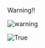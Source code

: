 Warning!!

![warning](https://user-images.githubusercontent.com/92601048/171202260-c2bb7c73-a084-4bd4-b85f-33f27d735901.png)

![True](https://user-images.githubusercontent.com/92601048/171202880-dbf1faad-8012-4cce-99a3-78e132d6c6bc.png)
